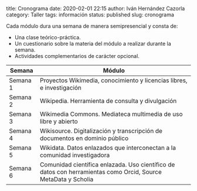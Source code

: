 title: Cronograma
date: 2020-02-01 22:15
author: Iván Hernández Cazorla
category: Taller
tags: información
status: published
slug: cronograma

Cada módulo dura una semana de manera semipresencial y consta de:

  - Una clase teórico-práctica.
  - Un cuestionario sobre la materia del módulo a realizar durante la semana.
  - Actividades complementarios de carácter opcional.

| Semana | Módulo |
|----------|----------|
| Semana 1 | Proyectos Wikimedia, conocimiento y licencias libres, e investigación |
| Semana 2 | Wikipedia. Herramienta de consulta y divulgación |
| Semana 3 | Wikimedia Commons. Mediateca multimedia de uso libre y abierto |
| Semana 4 | Wikisource. Digitalización y transcripción de documentos en dominio público |
| Semana 5 | Wikidata. Datos enlazados que interconectan a la comunidad investigadora |
| Semana 6 | Comunidad científica enlazada. Uso científico de datos con herramientas como Orcid, Source MetaData y Scholia |
